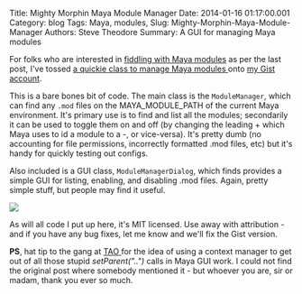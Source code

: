 Title: Mighty Morphin Maya Module Manager
Date: 2014-01-16 01:17:00.001
Category: blog
Tags: Maya, modules, 
Slug: Mighty-Morphin-Maya-Module-Manager
Authors: Steve Theodore
Summary: A GUI for managing Maya modules

For folks who are interested in [fiddling with Maya modules](http://techartsurvival.blogspot.com/2014/01/mayas-mildy-magical-modules.html) as per the last post, I've tossed [a quickie class to manage Maya modules ](https://gist.github.com/theodox/8414494)onto [my Gist account](https://gist.github.com/theodox).  
  
This is a bare bones bit of code. The main class is the `ModuleManager`, which can find any `.mod` files on the MAYA_MODULE_PATH of the current Maya environment. It's primary use is to find and list all the modules; secondarily it can be used to toggle them on and off (by changing the leading + which Maya uses to id a module to a -, or vice-versa). It's pretty dumb (no accounting for file permissions, incorrectly formatted .mod files, etc) but it's handy for quickly testing out configs.  
  
Also included is a GUI class, `ModuleManagerDialog`, which finds provides a simple GUI for listing, enabling, and disabling .mod files. Again, pretty simple stuff, but people may find it useful.  

[![](http://4.bp.blogspot.com/-WyKmQOSze2g/Uted0a8FJFI/AAAAAAAA_xo/4pP_U9LJPJ8/s400/modmgr.png)](http://4.bp.blogspot.com/-WyKmQOSze2g/Uted0a8FJFI/AAAAAAAA_xo/4pP_U9LJPJ8/s1600/modmgr.png)


As will all code I put up here, it's MIT licensed. Use away with attribution - and if you have any bug fixes, let me know and we'll fix the Gist version.  
  
**PS**, hat tip to the gang at [TAO ](http://tech-artists.org/) for the idea of using a context manager to get out of all those stupid _setParent("..")_ calls in Maya GUI work. I could not find the original post where somebody mentioned it - but whoever you are, sir or madam, thank you ever so much.  
  


